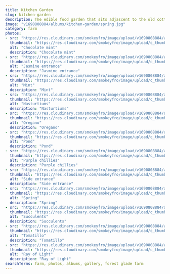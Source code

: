 ```yaml
---
title: Kitchen Garden
slug: kitchen-garden
description: The edible food garden that sits adjascent to the old cottage ruin.
image: "v1690808884/albums/kitchen-garden/spring.jpg"
category: farm
photos:
- src: "https://res.cloudinary.com/smokeyfro/image/upload/v1690808884/albums/kitchen-garden/chocolate-mint.jpg"
  thumbnail: "https://res.cloudinary.com/smokeyfro/image/upload/c_thumb,g_center,h_230,w_350/v1690808884/albums/kitchen-garden/chocolate-mint.jpg"
  alt: "Chocolate mint"
  description: "Chocolate mint"
- src: "https://res.cloudinary.com/smokeyfro/image/upload/v1690808884/albums/kitchen-garden/jasmine-entrance.jpg"
  thumbnail: "https://res.cloudinary.com/smokeyfro/image/upload/c_thumb,g_center,h_230,w_350/v1690808884/albums/kitchen-garden/jasmine-entrance.jpg"
  alt: "Jasmine entrance"
  description: "Jasmine entrance"
- src: "https://res.cloudinary.com/smokeyfro/image/upload/v1690808884/albums/kitchen-garden/mint.jpg"
  thumbnail: "https://res.cloudinary.com/smokeyfro/image/upload/c_thumb,g_center,h_230,w_350/v1690808884/albums/kitchen-garden/mint.jpg"
  alt: "Mint"
  description: "Mint"
- src: "https://res.cloudinary.com/smokeyfro/image/upload/v1690808884/albums/kitchen-garden/nasturtiums.jpg"
  thumbnail: "https://res.cloudinary.com/smokeyfro/image/upload/c_thumb,g_center,h_230,w_350/v1690808884/albums/kitchen-garden/nasturtiums.jpg"
  alt: "Nasturtiums"
  description: "Nasturtiums"
- src: "https://res.cloudinary.com/smokeyfro/image/upload/v1690808884/albums/kitchen-garden/oregano.jpg"
  thumbnail: "https://res.cloudinary.com/smokeyfro/image/upload/c_thumb,g_center,h_230,w_350/v1690808884/albums/kitchen-garden/oregano.jpg"
  alt: "Oregano"
  description: "Oregano"
- src: "https://res.cloudinary.com/smokeyfro/image/upload/v1690808884/albums/kitchen-garden/pond.jpg"
  thumbnail: "https://res.cloudinary.com/smokeyfro/image/upload/c_thumb,g_center,h_230,w_350/v1690808884/albums/kitchen-garden/pond.jpg"
  alt: "Pond"
  description: "Pond"
- src: "https://res.cloudinary.com/smokeyfro/image/upload/v1690808884/albums/kitchen-garden/purple-chillies.jpg"
  thumbnail: "https://res.cloudinary.com/smokeyfro/image/upload/c_thumb,g_center,h_230,w_350/v1690808884/albums/kitchen-garden/purple-chillies.jpg"
  alt: "Purple chillies"
  description: "Purple chillies"
- src: "https://res.cloudinary.com/smokeyfro/image/upload/v1690808884/albums/kitchen-garden/side-entrance.jpg"
  thumbnail: "https://res.cloudinary.com/smokeyfro/image/upload/c_thumb,g_center,h_230,w_350/v1690808884/albums/kitchen-garden/side-entrance.jpg"
  alt: "Side entrance"
  description: "Side entrance"
- src: "https://res.cloudinary.com/smokeyfro/image/upload/v1690808884/albums/kitchen-garden/spring.jpg"
  thumbnail: "https://res.cloudinary.com/smokeyfro/image/upload/c_thumb,g_center,h_230,w_350/v1690808884/albums/kitchen-garden/spring.jpg"
  alt: "Spring"
  description: "Spring"
- src: "https://res.cloudinary.com/smokeyfro/image/upload/v1690808884/albums/kitchen-garden/succulents.jpg"
  thumbnail: "https://res.cloudinary.com/smokeyfro/image/upload/c_thumb,g_center,h_230,w_350/v1690808884/albums/kitchen-garden/succulents.jpg"
  alt: "Succulents"
  description: "Succulents"
- src: "https://res.cloudinary.com/smokeyfro/image/upload/v1690808884/albums/kitchen-garden/tomatillo.jpg"
  thumbnail: "https://res.cloudinary.com/smokeyfro/image/upload/c_thumb,g_center,h_230,w_350/v1690808884/albums/kitchen-garden/tomatillo.jpg"
  alt: "Tomatillo"
  description: "Tomatillo"
- src: "https://res.cloudinary.com/smokeyfro/image/upload/v1690808884/albums/kitchen-garden/rays-of-light.jpg"
  thumbnail: "https://res.cloudinary.com/smokeyfro/image/upload/c_thumb,g_center,h_230,w_350/v1690808884/albums/kitchen-garden/rays-of-light.jpg"
  alt: "Ray of Light"
  description: "Ray of Light"
searchTerms: farm, photos, albums, gallery, forest glade farm
---
```

